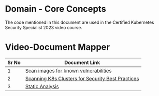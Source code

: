 # Domain - Core Concepts

The code mentioned in this document are used in the Certified Kubernetes Security Specialist 2023 video course.


# Video-Document Mapper

| Sr No | Document Link |
| ------ | ------ |
| 1 | [Scan images for known vulnerabilities][PlDa] |
| 2 | [Scanning K8s Clusters for Security Best Practices][PlDb] |
| 3 | [Static Analysis][PlDc] |



   [PlDa]: <https://github.com/zealvora/certified-kubernetes-security-specialist/blob/master/domain-5-supply-chain-security/trivy.md>
   [PlDb]: <https://github.com/zealvora/certified-kubernetes-security-specialist/blob/master/domain-5-supply-chain-security/kube-bench.md>
   [PlDc]: <https://github.com/zealvora/certified-kubernetes-security-specialist/blob/master/domain-5-supply-chain-security/static-analysis.md>
